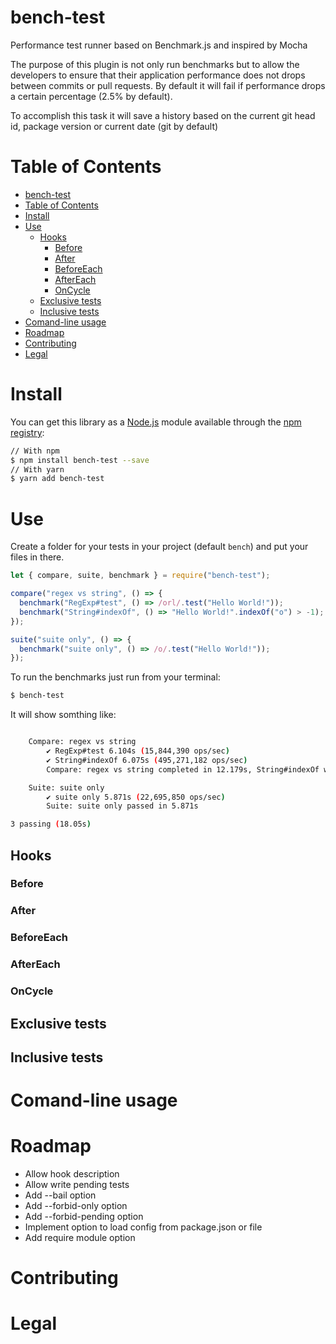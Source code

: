 # bench-test

Performance test runner based on Benchmark.js and inspired by Mocha

The purpose of this plugin is not only run benchmarks but to allow the developers to ensure that their application performance does not drops between commits or pull requests. 
By default it will fail if performance drops a certain percentage (2.5% by default). 

To accomplish this task it will save a history based on the current git head id, package version or current date (git by default)

# Table of Contents

- [bench-test](#bench-test)
- [Table of Contents](#table-of-contents)
- [Install](#install)
- [Use](#use)
  - [Hooks](#hooks)
    - [Before](#before)
    - [After](#after)
    - [BeforeEach](#beforeeach)
    - [AfterEach](#aftereach)
    - [OnCycle](#oncycle)
  - [Exclusive tests](#exclusive-tests)
  - [Inclusive tests](#inclusive-tests)
- [Comand-line usage](#comand-line-usage)
- [Roadmap](#roadmap)
- [Contributing](#contributing)
- [Legal](#legal)



# Install

You can get this library as a [Node.js](https://nodejs.org/en/) module available through the [npm registry](https://www.npmjs.com/):

```bash
// With npm
$ npm install bench-test --save
// With yarn
$ yarn add bench-test
```

# Use 

Create a folder for your tests in your project (default `bench`) and put your files in there.

```javascript
let { compare, suite, benchmark } = require("bench-test");

compare("regex vs string", () => {
  benchmark("RegExp#test", () => /orl/.test("Hello World!"));
  benchmark("String#indexOf", () => "Hello World!".indexOf("o") > -1);
});

suite("suite only", () => {
  benchmark("suite only", () => /o/.test("Hello World!"));
});
```

To run the benchmarks just run from your terminal: 
```bash
$ bench-test
```

It will show somthing like: 
```bash

    Compare: regex vs string
        ✔ RegExp#test 6.104s (15,844,390 ops/sec)
        ✔ String#indexOf 6.075s (495,271,182 ops/sec)
        Compare: regex vs string completed in 12.179s, String#indexOf was fastest by 96.801%

    Suite: suite only
        ✔ suite only 5.871s (22,695,850 ops/sec)
        Suite: suite only passed in 5.871s

3 passing (18.05s)
```

## Hooks 

### Before 
### After
### BeforeEach
### AfterEach
### OnCycle

## Exclusive tests

## Inclusive tests

# Comand-line usage

# Roadmap

- Allow hook description
- Allow write pending tests
- Add --bail option
- Add --forbid-only option
- Add --forbid-pending option
- Implement option to load config from package.json or file
- Add require module option

# Contributing

# Legal